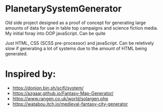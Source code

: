 # PlanetarySystemGenerator

Old side project designed as a proof of concept for generating large amounts of data for use in table top campaigns and science fiction media. My initial foray into OOP javaScript. Can be quite 

Just HTML, CSS (SCSS pre-processor) and javaScript. Can be reletively slow if generating a lot of systems due to the amount of HTML being generated.

# Inspired by:

- https://donjon.bin.sh/scifi/system/
- https://azgaar.github.io/Fantasy-Map-Generator/
- https://www.rangen.co.uk/world/solargen.php
- https://watabou.itch.io/medieval-fantasy-city-generator
